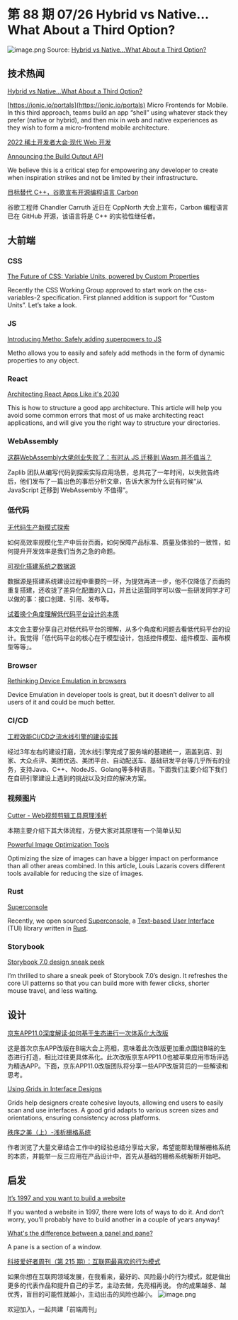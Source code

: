 # 第 88 期 07/26 Hybrid vs Native…What About a Third Option?
![image.png](https://cdn.nlark.com/yuque/0/2022/png/85771/1658706760296-de2e38b1-5741-4881-b222-b952d3294c67.png#clientId=uf8edbd96-1edf-4&crop=0&crop=0&crop=1&crop=1&from=paste&height=505&id=ue7e74ed0&margin=%5Bobject%20Object%5D&name=image.png&originHeight=2021&originWidth=1276&originalType=binary&ratio=1&rotation=0&showTitle=false&size=1722499&status=done&style=none&taskId=u2c3f8231-b183-4693-b9bf-6f7cfc736e6&title=&width=319)
Source: [Hybrid vs Native…What About a Third Option?](https://ionicframework.com/blog/hybrid-vs-native-what-about-a-third-option/)
## 技术热闻
[Hybrid vs Native…What About a Third Option?](https://ionicframework.com/blog/hybrid-vs-native-what-about-a-third-option/)

[https://ionic.io/portals](https://ionic.io/portals) Micro Frontends for Mobile.
In this third approach, teams build an app “shell” using whatever stack they prefer (native or hybrid), and then mix in web and native experiences as they wish to form a micro-frontend mobile architecture.

[2022 稀土开发者大会·现代 Web 开发](https://juejin.cn/live)


[Announcing the Build Output API](https://vercel.com/blog/build-output-api)

We believe this is a critical step for empowering any developer to create when inspiration strikes and not be limited by their infrastructure.

[目标替代 C++，谷歌宣布开源编程语言 Carbon](https://www.toutiao.com/article/7122410644128662055/)

谷歌工程师 Chandler Carruth 近日在 CppNorth 大会上宣布，Carbon 编程语言已在 GitHub 开源，该语言将是 C++ 的实验性继任者。

## 大前端
### CSS
[The Future of CSS: Variable Units, powered by Custom Properties](https://www.bram.us/2022/07/08/the-future-of-css-variable-units-powered-by-custom-properties/)

Recently the CSS Working Group approved to start work on the css-variables-2 specification. First planned addition is support for “Custom Units”. Let’s take a look.

### JS
[Introducing Metho: Safely adding superpowers to JS](https://www.codeproject.com/Tips/5337437/Introducing-Metho-Safely-adding-superpowers-to-JS)

Metho allows you to easily and safely add methods in the form of dynamic properties to any object.

### React
[Architecting React Apps Like it's 2030](https://renatopozzi.me/articles/architecting-react-apps-like-its-2030)

This is how to structure a good app architecture. This article will help you avoid some common errors that most of us make architecting react applications, and will give you the right way to structure your directories.

### WebAssembly
[这群WebAssembly大佬创业失败了：有时从 JS 迁移到 Wasm 并不值当？](https://mp.weixin.qq.com/s/173DNPwuqcKx0S_rfdvVow)

Zaplib 团队从编写代码到探索实际应用场景，总共花了一年时间，以失败告终后，他们发布了一篇出色的事后分析文章，告诉大家为什么说有时候“从 JavaScript 迁移到 WebAssembly 不值得”。

### 低代码
[无代码生产新模式探索](https://mp.weixin.qq.com/s/gy7fZj65ohL0RRstgBi-nQ)

如何高效率规模化生产中后台页面，如何保障产品标准、质量及体验的一致性，如何提升开发效率是我们当务之急的命题。

[可视化搭建系统之数据源](https://mp.weixin.qq.com/s/rEUowonQhot0mkzDPD1ZvQ)

数据源是搭建系统建设过程中重要的一环，为提效再进一步，他不仅降低了页面的重复搭建，还收拢了差异化配置的入口，并且让运营同学可以做一些研发同学才可以做的事：接口创建、引用、发布等。

[试着换个角度理解低代码平台设计的本质](https://mp.weixin.qq.com/s/RMB1Xlb5gKN22zqzw3hS7A)

本文会主要分享自己对低代码平台的理解，从多个角度和问题去看低代码平台的设计。我觉得「低代码平台的核心在于模型设计，包括控件模型、组件模型、画布模型等等」。

### Browser
[Rethinking Device Emulation in browsers](https://christianheilmann.com/2022/07/20/rethinking-device-emulation-in-browsers/)

Device Emulation in developer tools is great, but it doesn’t deliver to all users of it and could be much better.

### CI/CD
[工程效能CI/CD之流水线引擎的建设实践](https://tech.meituan.com/2022/07/14/cicd-pipeline.html)

经过3年左右的建设打磨，流水线引擎完成了服务端的基建统一，涵盖到店、到家、大众点评、美团优选、美团平台、自动配送车、基础研发平台等几乎所有的业务，支持Java、C++、NodeJS、Golang等多种语言。下面我们主要介绍下我们在自研引擎建设上遇到的挑战以及对应的解决方案。

### 视频图片
[Cutter - Web视频剪辑工具原理浅析](https://mp.weixin.qq.com/s/hNIY9Wbqnpg9QErbYqMUWQ)

本期主要介绍下其大体流程，方便大家对其原理有一个简单认知

[Powerful Image Optimization Tools](https://www.smashingmagazine.com/2022/07/powerful-image-optimization-tools/)

Optimizing the size of images can have a bigger impact on performance than all other areas combined. In this article, Louis Lazaris covers different tools available for reducing the size of images.

### Rust
[Superconsole](https://developers.facebook.com/blog/post/2022/07/21/superconsole/)

Recently, we open sourced [Superconsole](https://github.com/facebookincubator/superconsole), a [Text-based User Interface](https://en.wikipedia.org/wiki/Text-based_user_interface) (TUI) library written in [Rust](https://www.rust-lang.org/).

### Storybook
[Storybook 7.0 design sneak peek](https://medium.com/storybookjs/storybook-7-0-design-sneak-peek-36833c71c2ea)

I’m thrilled to share a sneak peek of Storybook 7.0’s design. It refreshes the core UI patterns so that you can build more with fewer clicks, shorter mouse travel, and less waiting.

## 设计
[京东APP11.0深度解读·如何基于生态进行一次体系化大改版](https://mp.weixin.qq.com/s/DAH_vNqAAKdQ0_KWXB0TLQ)

这是首次京东APP改版在B端大会上亮相，意味着此次改版更加重点围绕B端的生态进行打造，相比过往更具体系化。此次改版京东APP11.0也被苹果应用市场评选为精选APP。下面，京东APP11.0改版团队将分享一些APP改版背后的一些解读和思考。

[Using Grids in Interface Designs](https://www.nngroup.com/articles/using-grids-in-interface-designs/)

Grids help designers create cohesive layouts, allowing end users to easily scan and use interfaces. A good grid adapts to various screen sizes and orientations, ensuring consistency across platforms.

[秩序之美（上）-浅析栅格系统](https://mp.weixin.qq.com/s/pAQWG1cFoi3MIPnvX-EQpw)

作者浏览了大量文章结合工作中的经验总结分享给大家，希望能帮助理解栅格系统的本质，并能举一反三应用在产品设计中，首先从基础的栅格系统解析开始吧。

## 启发
[It’s 1997 and you want to build a website](https://thehistoryoftheweb.com/postscript/its-1997-and-you-want-to-build-a-website/)

If you wanted a website in 1997, there were lots of ways to do it. And don’t worry, you’ll probably have to build another in a couple of years anyway!

[What's the difference between a panel and pane?](https://ux.stackexchange.com/questions/124588/whats-the-difference-between-a-panel-and-pane)

A pane is a section of a window.

[科技爱好者周刊（第 215 期）：互联网最喜欢的行为模式](http://www.ruanyifeng.com/blog/2022/07/weekly-issue-215.html)

如果你想在互联网领域发展，在我看来，最好的、风险最小的行为模式，就是做出更多的代表作品和提升自己的手艺，主动去做，先亮相再说。 你的成果越多、越优秀，盲目的可能性就越小，主动出击的风险也越小。
![image.png](https://cdn.nlark.com/yuque/0/2020/png/85771/1605930034828-7fc81343-651f-4a15-8465-eebe5a23cf61.png#crop=0&crop=0&crop=1&crop=1&height=31&id=C5Hpa&margin=%5Bobject%20Object%5D&name=image.png&originHeight=90&originWidth=2186&originalType=binary&ratio=1&rotation=0&showTitle=false&size=14325&status=done&style=none&title=&width=746)


欢迎加入，一起共建「前端周刊」
